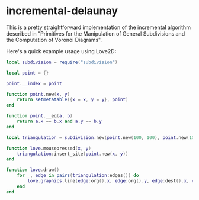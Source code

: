 # incremental-delaunay

This is a pretty straightforward implementation of the incremental algorithm described in "Primitives for the Manipulation of General Subdivisions and the Computation of Voronoi Diagrams".
 
Here's a quick example usage using Love2D:
```lua
local subdivision = require("subdivision")

local point = {}

point.__index = point

function point.new(x, y)
	return setmetatable({x = x, y = y}, point)
end

function point.__eq(a, b)
	return a.x == b.x and a.y == b.y
end

local triangulation = subdivision.new(point.new(100, 100), point.new(100, 500), point.new(500, 500))

function love.mousepressed(x, y)
	triangulation:insert_site(point.new(x, y))
end

function love.draw()
	for _, edge in pairs(triangulation:edges()) do
		love.graphics.line(edge:org().x, edge:org().y, edge:dest().x, edge:dest().y)
	end
end
```

